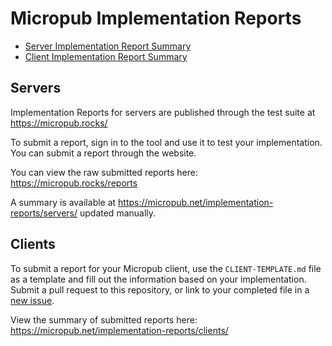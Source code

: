 # Micropub Implementation Reports

* [Server Implementation Report Summary](https://micropub.net/implementation-reports/servers/)
* [Client Implementation Report Summary](https://micropub.net/implementation-reports/clients/)

## Servers

Implementation Reports for servers are published through the test suite at https://micropub.rocks/

To submit a report, sign in to the tool and use it to test your implementation. You can submit a report through the website.

You can view the raw submitted reports here: https://micropub.rocks/reports

A summary is available at https://micropub.net/implementation-reports/servers/ updated manually.

## Clients

To submit a report for your Micropub client, use the `CLIENT-TEMPLATE.md` file as a template and fill out the information based on your implementation. Submit a pull request to this repository, or link to your completed file in a [new issue](https://github.com/w3c/micropub/issues).

View the summary of submitted reports here: https://micropub.net/implementation-reports/clients/
